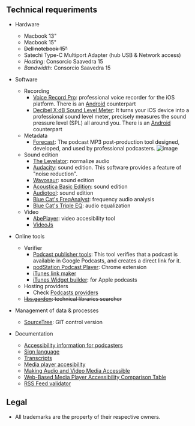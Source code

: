 ## Technical requeriments ##

* Hardware
     - Macbook 13"
	 - Macbook 15"
	 - ~~Dell notebook 15"~~
     - Satechi Type-C Multiport Adapter (hub USB & Network access)
     - _Hosting_: Consorcio Saavedra 15
     - _Bandwidth_: Consorcio Saavedra 15
* Software
     - Recording
          - [Voice Record Pro](https://apps.apple.com/ar/app/voice-record-pro/id546983235): professional voice recorder for the iOS platform. There is an [Android](https://play.google.com/store/apps/details?id=ca.bejbej.voicerecordpro&hl=es) counterpart
          - [Decibel X:dB Sound Level Meter](https://apps.apple.com/us/app/decibel-10-noise-db-meter-fft-frequency-analyzer/id448155923): It turns your iOS device into a professional sound level meter, precisely measures the sound pressure level (SPL) all around you. There is an [Android](https://play.google.com/store/apps/details?id=com.skypaw.decibel&hl=es_AR) counterpart
     - Metadata
          - [Forecast](https://overcast.fm/forecast): The podcast MP3 post-production tool designed, developed, and used by professional podcasters.
     ![image](https://bitbucket.org/repo/48bkkAE/images/4006804565-forecast-screenshot.png)
     - Sound edition
          * [The Levelator](https://apps.apple.com/us/app/the-levelator/id1493326487?mt=12): normalize audio
          * [Audacity](http://www.audacityteam.org): sound edition. This software provides a feature of "noise reduction".
          * [Wavosaur](http://www.wavosaur.com/): sound edition
          * [Acoustica Basic Edition](https://acondigital.com/products/acoustica-audio-editor/): sound edition
          * [Audiotool](https://www.audiotool.com/): sound edition
          * [Blue Cat's FreqAnalyst](https://www.bluecataudio.com/Products/Bundle_FreewarePack/): frequency audio analysis
          * [Blue Cat's Triple EQ](https://www.bluecataudio.com/Products/Bundle_FreewarePack/): audio equalization
     - Video
          - [AbePlayer](https://ableplayer.github.io/ableplayer/): video accesibility tool
          - [VideoJs](https://videojs.com/)
* Online tools
     - Verifier
          - [Podcast publisher tools](https://search.google.com/devtools/podcast/preview): This tool verifies that a podcast is available in Google Podcasts, and creates a direct link for it.
          - [podStation Podcast Player](https://chrome.google.com/webstore/detail/podstation-podcast-player/bpcagekijmfcocgjlnnhpdogbplajjfn): Chrome extension
          - [iTunes link maker](https://linkmaker.itunes.apple.com/en-us)
          - [iTunes Widget builder](https://widgets.itunes.apple.com/): for Apple podcasts
     - Hosting providers
          - Check [Podcasts providers](https://bitbucket.org/imhicihu/auvisual/src/master/Podcasts_providers.md)
     - ~~[libs.garden](https://libs.garden/): technical libraries searcher~~

* Management of data & processes
     - [SourceTree](https://www.sourcetreeapp.com/): GIT control version    
* Documentation
     - [Accessibility information for podcasters](https://kb.iu.edu/d/awuz)
     - [Sign language](https://www.w3.org/WAI/media/av/sign-languages/)
     - [Transcripts](https://www.w3.org/WAI/media/av/transcripts/#checklist)
     - [Media player accesibility](https://www.w3.org/WAI/media/av/player/)
     - [Making Audio and Video Media Accessible](https://www.w3.org/WAI/media/av/)
     - [Web-Based Media Player Accessibility Comparison Table](http://kensgists.github.io/apt/)
     - [RSS Feed validator](https://validator.w3.org/feed/docs/rss2.html)
     
## Legal ##

* All trademarks are the property of their respective owners.